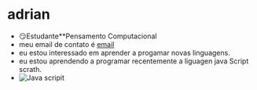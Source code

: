 # adrian
- :smirk:Estudante**Pensamento Computacional
- meu email de contato é [email](adrian.cunha.reis@escola.pr.gov.br)
- eu estou interessado em aprender a progamar novas linguagens.
- eu estou aprendendo a programar recentemente a liguagen java Script scrath.
- ![Java scripit](https://img.shields.io/badge/JavaScript-323330?style=for-the-badge&logo=javascript&logoColor=F7DF1E)
